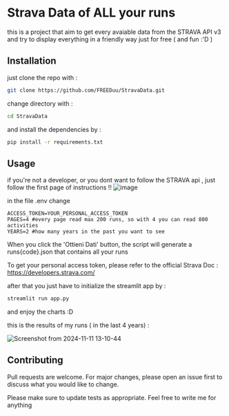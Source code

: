 # Strava Data of ALL your runs

this is a project that aim to get every avaiable data from the STRAVA API v3 and try to display everything in a friendly way just for free ( and fun :'D )

## Installation

just clone the repo with :

```bash
git clone https://github.com/FREEDuu/StravaData.git
```

change directory with : 
```bash
cd StravaData
```
and install the dependencies by : 
```bash
pip install -r requirements.txt
```
## Usage

if you're not a developer, or you dont want to follow the STRAVA api , just follow the first page of instructions !!
![image](https://github.com/user-attachments/assets/6a3fca9d-9c45-4a9c-8706-9a79d8cfbe0a)


in the file .env change 

```env
ACCESS_TOKEN=YOUR_PERSONAL_ACCESS_TOKEN
PAGES=4 #every page read max 200 runs, so with 4 you can read 800 activities
YEARS=2 #how many years in the past you want to see 
```
When you click the 'Ottieni Dati' button, the script will generate a runs{code}.json that contains all your runs

To get your personal access token, please refer to the official Strava Doc : https://developers.strava.com/

after that you just have to initialize the streamlit app by :
```bash
streamlit run app.py
```

and enjoy the charts :D

this is the results of my runs ( in the last 4 years) :

![Screenshot from 2024-11-11 13-10-44](https://github.com/user-attachments/assets/facd3d8d-09c2-4412-82ac-04895ba77fe3)



## Contributing

Pull requests are welcome. For major changes, please open an issue first
to discuss what you would like to change.

Please make sure to update tests as appropriate.
Feel free to write me for anything

